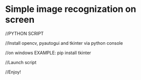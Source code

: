 # Simple image recognization on screen

//PYTHON SCRIPT

//Install opencv, pyautogui and tkinter via python console

//on windows EXAMPLE: pip install tkinter 

//Launch script

//Enjoy!
